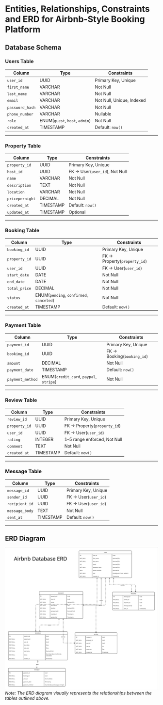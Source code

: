 # Entities, Relationships, Constraints and ERD for Airbnb-Style Booking Platform

## Database Schema

### Users Table

| Column          | Type                           | Constraints               |
| --------------- | ------------------------------ | ------------------------- |
| `user_id`       | UUID                           | Primary Key, Unique       |
| `first_name`    | VARCHAR                        | Not Null                  |
| `last_name`     | VARCHAR                        | Not Null                  |
| `email`         | VARCHAR                        | Not Null, Unique, Indexed |
| `password_hash` | VARCHAR                        | Not Null                  |
| `phone_number`  | VARCHAR                        | Nullable                  |
| `role`          | ENUM(`guest`, `host`, `admin`) | Not Null                  |
| `created_at`    | TIMESTAMP                      | Default: `now()`          |

---

### Property Table

| Column          | Type      | Constraints                    |
| --------------- | --------- | ------------------------------ |
| `property_id`   | UUID      | Primary Key, Unique            |
| `host_id`       | UUID      | FK → User(`user_id`), Not Null |
| `name`          | VARCHAR   | Not Null                       |
| `description`   | TEXT      | Not Null                       |
| `location`      | VARCHAR   | Not Null                       |
| `pricepernight` | DECIMAL   | Not Null                       |
| `created_at`    | TIMESTAMP | Default: `now()`               |
| `updated_at`    | TIMESTAMP | Optional                       |

---

### Booking Table

| Column        | Type                                     | Constraints                  |
| ------------- | ---------------------------------------- | ---------------------------- |
| `booking_id`  | UUID                                     | Primary Key, Unique          |
| `property_id` | UUID                                     | FK → Property(`property_id`) |
| `user_id`     | UUID                                     | FK → User(`user_id`)         |
| `start_date`  | DATE                                     | Not Null                     |
| `end_date`    | DATE                                     | Not Null                     |
| `total_price` | DECIMAL                                  | Not Null                     |
| `status`      | ENUM(`pending`, `confirmed`, `canceled`) | Not Null                     |
| `created_at`  | TIMESTAMP                                | Default: `now()`             |

---

### Payment Table

| Column           | Type                                    | Constraints                |
| ---------------- | --------------------------------------- | -------------------------- |
| `payment_id`     | UUID                                    | Primary Key, Unique        |
| `booking_id`     | UUID                                    | FK → Booking(`booking_id`) |
| `amount`         | DECIMAL                                 | Not Null                   |
| `payment_date`   | TIMESTAMP                               | Default: `now()`           |
| `payment_method` | ENUM(`credit_card`, `paypal`, `stripe`) | Not Null                   |

---

### Review Table

| Column        | Type      | Constraints                  |
| ------------- | --------- | ---------------------------- |
| `review_id`   | UUID      | Primary Key, Unique          |
| `property_id` | UUID      | FK → Property(`property_id`) |
| `user_id`     | UUID      | FK → User(`user_id`)         |
| `rating`      | INTEGER   | 1–5 range enforced, Not Null |
| `comment`     | TEXT      | Not Null                     |
| `created_at`  | TIMESTAMP | Default: `now()`             |

---

### Message Table

| Column         | Type      | Constraints          |
| -------------- | --------- | -------------------- |
| `message_id`   | UUID      | Primary Key, Unique  |
| `sender_id`    | UUID      | FK → User(`user_id`) |
| `recipient_id` | UUID      | FK → User(`user_id`) |
| `message_body` | TEXT      | Not Null             |
| `sent_at`      | TIMESTAMP | Default: `now()`     |

---

## ERD Diagram

![ERD Diagram](database_erd.jpg)
*Note: The ERD diagram visually represents the relationships between the tables outlined above.*
